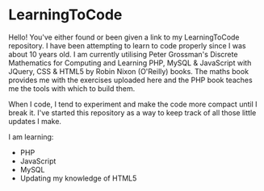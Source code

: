 # LearningToCode
Hello! You've either found or been given a link to my LearningToCode repository.
I have been attempting to learn to code properly since I was about 10 years old. I am currently utilising Peter Grossman's Discrete Mathematics for Computing and Learning PHP, MySQL & JavaScript with JQuery, CSS & HTML5 by Robin Nixon (O'Reilly) books. The maths book provides me with the exercises uploaded here and the PHP book teaches me the tools with which to build them.

When I code, I tend to experiment and make the code more compact until I break it. I've started this repository as a way to keep track of all those little updates I make.

I am learning:
- PHP
- JavaScript
- MySQL
- Updating my knowledge of HTML5
